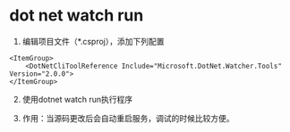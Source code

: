 # dot net watch run

1. 编辑项目文件（*.csproj），添加下列配置
```
<ItemGroup>
    <DotNetCliToolReference Include="Microsoft.DotNet.Watcher.Tools" Version="2.0.0">
</ItemGroup>
```

2. 使用dotnet watch run执行程序

3. 作用：当源码更改后会自动重启服务，调试的时候比较方便。